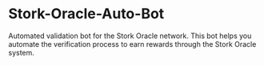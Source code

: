 # Stork-Oracle-Auto-Bot
Automated validation bot for the Stork Oracle network. This bot helps you automate the verification process to earn rewards through the Stork Oracle system.

